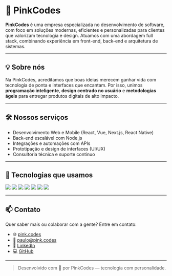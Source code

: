 # 🧠 PinkCodes

**PinkCodes** é uma empresa especializada no desenvolvimento de software, com foco em soluções modernas, eficientes e personalizadas para clientes que valorizam tecnologia e design. Atuamos com uma abordagem full stack, combinando experiência em front-end, back-end e arquitetura de sistemas.

---

## 💡 Sobre nós

Na PinkCodes, acreditamos que boas ideias merecem ganhar vida com tecnologia de ponta e interfaces que encantam. Por isso, unimos **programação inteligente**, **design centrado no usuário** e **metodologias ágeis** para entregar produtos digitais de alto impacto.

---

## 🛠️ Nossos serviços

- Desenvolvimento Web e Mobile (React, Vue, Next.js, React Native)
- Back-end escalável com Node.js
- Integrações e automações com APIs
- Prototipação e design de interfaces (UI/UX)
- Consultoria técnica e suporte contínuo

---

## 🚀 Tecnologias que usamos

<div>
  <img src="https://img.shields.io/badge/JavaScript-F7DF1E?style=for-the-badge&logo=javascript&logoColor=black">
  <img src="https://img.shields.io/badge/TypeScript-3178C6?style=for-the-badge&logo=typescript&logoColor=white">
  <img src="https://img.shields.io/badge/Node.js-339933?style=for-the-badge&logo=node.js&logoColor=white">
  <img src="https://img.shields.io/badge/React-20232A?style=for-the-badge&logo=react&logoColor=61DAFB">
  <img src="https://img.shields.io/badge/Next.js-000000?style=for-the-badge&logo=next.js&logoColor=white">
  <img src="https://img.shields.io/badge/Vue.js-42b883?style=for-the-badge&logo=vue.js&logoColor=white">
  <img src="https://img.shields.io/badge/Figma-F24E1E?style=for-the-badge&logo=figma&logoColor=white">
</div>

---

## 📫 Contato

Quer saber mais ou colaborar com a gente? Entre em contato:

- 🌐 [pink.codes](https://pink.codes)
- 📧 [paulo@pink.codes](mailto:paulo@pink.codes)
- 💼 [LinkedIn](https://www.linkedin.com/in/paulosmlins)
- 💻 [GitHub](https://github.com/paulosmlins)

---

> Desenvolvido com 💖 por PinkCodes — tecnologia com personalidade.
